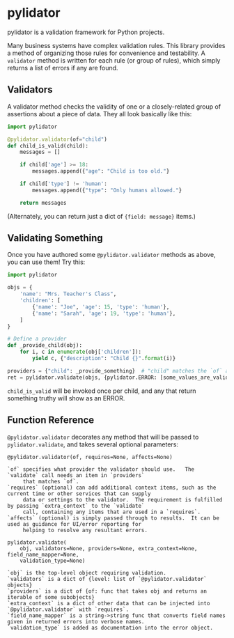 # pylidator
pylidator is a validation framework for Python projects.

Many business systems have complex validation rules.  This library provides a method of organizing those rules for
convenience and testability.  A `validator` method is written for each rule (or group of rules), which simply returns a
list of errors if any are found.

## Validators

A validator method checks the validity of one or a closely-related group of
assertions about a piece of data.  They all look basically like this:

```python
import pylidator

@pylidator.validator(of="child")
def child_is_valid(child):
    messages = []

    if child['age'] >= 18:
        messages.append({"age": "Child is too old."}

    if child['type'] != 'human':
        messages.append({"type": "Only humans allowed."}

    return messages
```

(Alternately, you can return just a dict of `{field: message}` items.)

## Validating Something

Once you have authored some `@pylidator.validator` methods as above, you can use them!  Try this:

```python
import pylidator

objs = {
    'name': "Mrs. Teacher's Class",
    'children': [
        {'name': "Joe", 'age': 15, 'type': 'human'},
        {'name': "Sarah", 'age': 19, 'type': 'human'},
    ]
}

# Define a provider
def _provide_child(obj):
    for i, c in enumerate(obj['children']):
        yield c, {"description": "Child {}".format(i)}

providers = {"child": _provide_something}  # "child" matches the `of` argument of the `@pylidator.validator`.
ret = pylidator.validate(objs, {pylidator.ERROR: [some_values_are_valid]}, providers=providers)
```

`child_is_valid` will be invoked once per child, and any that return something truthy will show as an ERROR.

## Function Reference

`@pylidator.validator` decorates any method that will be passed to `pylidator.validate`, and takes several optional parameters:

```
@pylidator.validator(of, requires=None, affects=None)

`of` specifies what provider the validator should use.   The `validate` call needs an item in `providers`
     that matches `of`.
`requires` (optional) can add additional context items, such as the current time or other services that can supply
     data or settings to the validator.  The requirement is fulfilled by passing `extra_context` to the `validate`
     call, containing any items that are used in a `requires`.
`affects` (optional) is simply passed through to results.  It can be used as guidance for UI/error reporting for
     helping to resolve any resultant errors.
```

```
pylidator.validate(
    obj, validators=None, providers=None, extra_context=None, field_name_mapper=None, 
    validation_type=None)

`obj` is the top-level object requiring validation.
`validators` is a dict of {level: list of `@pylidator.validator` objects}
`providers` is a dict of {of: func that takes obj and returns an iterable of some subobjects}
`extra_context` is a dict of other data that can be injected into `@pylidator.validator` with `requires`.
`field_name_mapper` is a string->string func that converts field names given in returned errors into verbose names.
`validation_type` is added as documentation into the error object.
```
